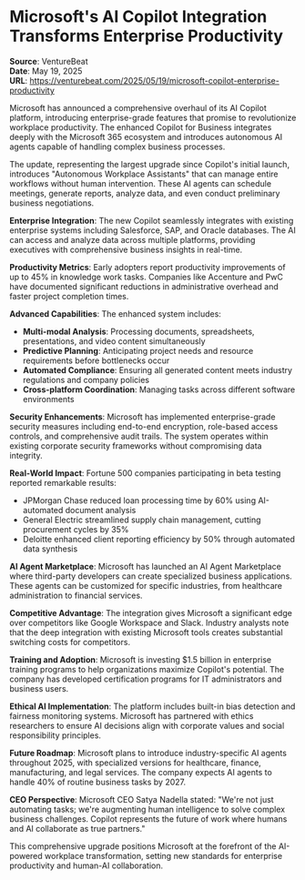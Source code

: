 # Microsoft's AI Copilot Integration Transforms Enterprise Productivity

**Source**: VentureBeat  
**Date**: May 19, 2025  
**URL**: https://venturebeat.com/2025/05/19/microsoft-copilot-enterprise-productivity  

Microsoft has announced a comprehensive overhaul of its AI Copilot platform, introducing enterprise-grade features that promise to revolutionize workplace productivity. The enhanced Copilot for Business integrates deeply with the Microsoft 365 ecosystem and introduces autonomous AI agents capable of handling complex business processes.

The update, representing the largest upgrade since Copilot's initial launch, introduces "Autonomous Workplace Assistants" that can manage entire workflows without human intervention. These AI agents can schedule meetings, generate reports, analyze data, and even conduct preliminary business negotiations.

**Enterprise Integration**: The new Copilot seamlessly integrates with existing enterprise systems including Salesforce, SAP, and Oracle databases. The AI can access and analyze data across multiple platforms, providing executives with comprehensive business insights in real-time.

**Productivity Metrics**: Early adopters report productivity improvements of up to 45% in knowledge work tasks. Companies like Accenture and PwC have documented significant reductions in administrative overhead and faster project completion times.

**Advanced Capabilities**: The enhanced system includes:
- **Multi-modal Analysis**: Processing documents, spreadsheets, presentations, and video content simultaneously
- **Predictive Planning**: Anticipating project needs and resource requirements before bottlenecks occur
- **Automated Compliance**: Ensuring all generated content meets industry regulations and company policies
- **Cross-platform Coordination**: Managing tasks across different software environments

**Security Enhancements**: Microsoft has implemented enterprise-grade security measures including end-to-end encryption, role-based access controls, and comprehensive audit trails. The system operates within existing corporate security frameworks without compromising data integrity.

**Real-World Impact**: Fortune 500 companies participating in beta testing reported remarkable results:
- JPMorgan Chase reduced loan processing time by 60% using AI-automated document analysis
- General Electric streamlined supply chain management, cutting procurement cycles by 35%
- Deloitte enhanced client reporting efficiency by 50% through automated data synthesis

**AI Agent Marketplace**: Microsoft has launched an AI Agent Marketplace where third-party developers can create specialized business applications. These agents can be customized for specific industries, from healthcare administration to financial services.

**Competitive Advantage**: The integration gives Microsoft a significant edge over competitors like Google Workspace and Slack. Industry analysts note that the deep integration with existing Microsoft tools creates substantial switching costs for competitors.

**Training and Adoption**: Microsoft is investing $1.5 billion in enterprise training programs to help organizations maximize Copilot's potential. The company has developed certification programs for IT administrators and business users.

**Ethical AI Implementation**: The platform includes built-in bias detection and fairness monitoring systems. Microsoft has partnered with ethics researchers to ensure AI decisions align with corporate values and social responsibility principles.

**Future Roadmap**: Microsoft plans to introduce industry-specific AI agents throughout 2025, with specialized versions for healthcare, finance, manufacturing, and legal services. The company expects AI agents to handle 40% of routine business tasks by 2027.

**CEO Perspective**: Microsoft CEO Satya Nadella stated: "We're not just automating tasks; we're augmenting human intelligence to solve complex business challenges. Copilot represents the future of work where humans and AI collaborate as true partners."

This comprehensive upgrade positions Microsoft at the forefront of the AI-powered workplace transformation, setting new standards for enterprise productivity and human-AI collaboration.